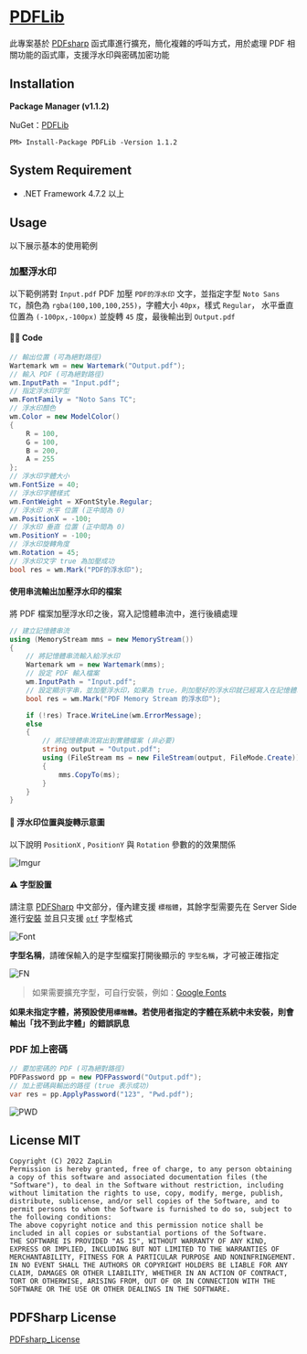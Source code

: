 # [PDFLib](https://www.nuget.org/packages/PDFLib)

此專案基於 [PDFsharp](http://www.pdfsharp.net/) 函式庫進行擴充，簡化複雜的呼叫方式，用於處理 PDF 相關功能的函式庫，支援浮水印與密碼加密功能


## Installation

**Package Manager (v1.1.2)**

NuGet：[PDFLib](https://www.nuget.org/packages/PDFLib)

```
PM> Install-Package PDFLib -Version 1.1.2
```

## System Requirement

* .NET Framework 4.7.2 以上

## Usage

以下展示基本的使用範例

### 加壓浮水印

以下範例將對 `Input.pdf` PDF 加壓 `PDF的浮水印` 文字，並指定字型 `Noto Sans TC`，顏色為 `rgba(100,100,100,255)`，字體大小 `40px`，樣式 `Regular`， 水平垂直位置為 `(-100px,-100px)` 並旋轉 `45` 度，最後輸出到 `Output.pdf`

#### 👨‍💻 Code

```csharp
// 輸出位置 (可為絕對路徑)
Wartemark wm = new Wartemark("Output.pdf");
// 輸入 PDF (可為絕對路徑)
wm.InputPath = "Input.pdf";
// 指定浮水印字型
wm.FontFamily = "Noto Sans TC";
// 浮水印顏色
wm.Color = new ModelColor()
{
    R = 100,
    G = 100,
    B = 200,
    A = 255
};
// 浮水印字體大小
wm.FontSize = 40;
// 浮水印字體樣式
wm.FontWeight = XFontStyle.Regular;
// 浮水印 水平 位置 (正中間為 0)
wm.PositionX = -100;
// 浮水印 垂直 位置 (正中間為 0)
wm.PositionY = -100;
// 浮水印旋轉角度
wm.Rotation = 45;
// 浮水印文字 true 為加壓成功
bool res = wm.Mark("PDF的浮水印");
```


#### 使用串流輸出加壓浮水印的檔案

將 PDF 檔案加壓浮水印之後，寫入記憶體串流中，進行後續處理

```csharp
// 建立記憶體串流
using (MemoryStream mms = new MemoryStream())
{
    // 將記憶體串流輸入給浮水印
    Wartemark wm = new Wartemark(mms);
    // 設定 PDF 輸入檔案
    wm.InputPath = "Input.pdf";
    // 設定顯示字串，並加壓浮水印，如果為 true，則加壓好的浮水印就已經寫入在記憶體串流中
    bool res = wm.Mark("PDF Memory Stream 的浮水印");

    if (!res) Trace.WriteLine(wm.ErrorMessage);
    else
    {
        // 將記憶體串流寫出到實體檔案 (非必要)
        string output = "Output.pdf";
        using (FileStream ms = new FileStream(output, FileMode.Create))
        {
            mms.CopyTo(ms);
        }
    }
}
```

#### 💠 浮水印位置與旋轉示意圖

以下說明 `PositionX` , `PositionY` 與 `Rotation` 參數的的效果關係

![Imgur](https://i.imgur.com/XHSHUI6.png)

#### ⚠️ 字型設置

請注意 [PDFSharp](http://www.pdfsharp.net/) 中文部分，僅內建支援 `標楷體`，其餘字型需要先在 Server Side 進行[安裝](https://support.microsoft.com/zh-tw/office/%E6%96%B0%E5%A2%9E%E5%AD%97%E5%9E%8B-b7c5f17c-4426-4b53-967f-455339c564c1) 並且只支援 [`otf`](https://zh.wikipedia.org/zh-tw/OpenType) 字型格式

![Font](https://i.imgur.com/pr52JVQ.png)


**字型名稱**，請確保輸入的是字型檔案打開後顯示的 `字型名稱`，才可被正確指定

![FN](https://i.imgur.com/QNTH6Oa.png)

> 如果需要擴充字型，可自行安裝，例如：[Google Fonts](https://fonts.google.com/)

**如果未指定字體，將預設使用`標楷體`。若使用者指定的字體在系統中未安裝，則會輸出「找不到此字體」的錯誤訊息**

### PDF 加上密碼

```csharp
// 要加密碼的 PDF (可為絕對路徑)
PDFPassword pp = new PDFPassword("Output.pdf");
// 加上密碼與輸出的路徑 (true 表示成功)
var res = pp.ApplyPassword("123", "Pwd.pdf");
```

![PWD](https://i.imgur.com/Z90TD4g.png)


## License MIT

	Copyright (C) 2022 ZapLin
	Permission is hereby granted, free of charge, to any person obtaining a copy of this software and associated documentation files (the "Software"), to deal in the Software without restriction, including without limitation the rights to use, copy, modify, merge, publish, distribute, sublicense, and/or sell copies of the Software, and to permit persons to whom the Software is furnished to do so, subject to the following conditions:
	The above copyright notice and this permission notice shall be included in all copies or substantial portions of the Software.
	THE SOFTWARE IS PROVIDED "AS IS", WITHOUT WARRANTY OF ANY KIND, EXPRESS OR IMPLIED, INCLUDING BUT NOT LIMITED TO THE WARRANTIES OF MERCHANTABILITY, FITNESS FOR A PARTICULAR PURPOSE AND NONINFRINGEMENT. IN NO EVENT SHALL THE AUTHORS OR COPYRIGHT HOLDERS BE LIABLE FOR ANY CLAIM, DAMAGES OR OTHER LIABILITY, WHETHER IN AN ACTION OF CONTRACT, TORT OR OTHERWISE, ARISING FROM, OUT OF OR IN CONNECTION WITH THE SOFTWARE OR THE USE OR OTHER DEALINGS IN THE SOFTWARE.


## PDFSharp License

[PDFsharp_License](http://www.pdfsharp.net/PDFsharp_License.ashx)